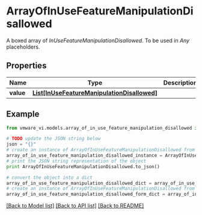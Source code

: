 # ArrayOfInUseFeatureManipulationDisallowed

A boxed array of *InUseFeatureManipulationDisallowed*. To be used in *Any* placeholders. 

## Properties
Name | Type | Description | Notes
------------ | ------------- | ------------- | -------------
**value** | [**List[InUseFeatureManipulationDisallowed]**](InUseFeatureManipulationDisallowed.md) |  | 

## Example

```python
from vmware_vi.models.array_of_in_use_feature_manipulation_disallowed import ArrayOfInUseFeatureManipulationDisallowed

# TODO update the JSON string below
json = "{}"
# create an instance of ArrayOfInUseFeatureManipulationDisallowed from a JSON string
array_of_in_use_feature_manipulation_disallowed_instance = ArrayOfInUseFeatureManipulationDisallowed.from_json(json)
# print the JSON string representation of the object
print ArrayOfInUseFeatureManipulationDisallowed.to_json()

# convert the object into a dict
array_of_in_use_feature_manipulation_disallowed_dict = array_of_in_use_feature_manipulation_disallowed_instance.to_dict()
# create an instance of ArrayOfInUseFeatureManipulationDisallowed from a dict
array_of_in_use_feature_manipulation_disallowed_form_dict = array_of_in_use_feature_manipulation_disallowed.from_dict(array_of_in_use_feature_manipulation_disallowed_dict)
```
[[Back to Model list]](../README.md#documentation-for-models) [[Back to API list]](../README.md#documentation-for-api-endpoints) [[Back to README]](../README.md)


